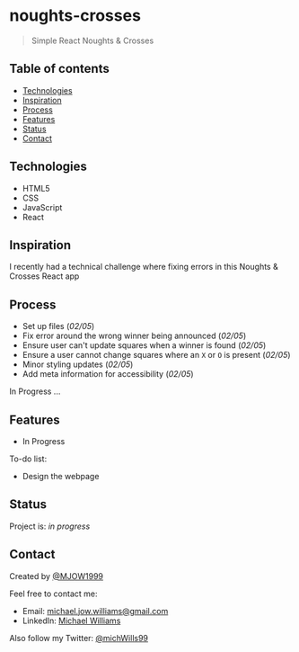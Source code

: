 # noughts-crosses

> Simple React Noughts & Crosses

## Table of contents

- [Technologies](#technologies)
- [Inspiration](#inspiration)
- [Process](#process)
- [Features](#features)
- [Status](#status)
- [Contact](#contact)

## Technologies

- HTML5
- CSS
- JavaScript
- React

## Inspiration

I recently had a technical challenge where fixing errors in this Noughts & Crosses React app

## Process

- Set up files (_02/05_)
- Fix error around the wrong winner being announced (_02/05_)
- Ensure user can't update squares when a winner is found (_02/05_)
- Ensure a user cannot change squares where an `X` or `O` is present (_02/05_)
- Minor styling updates (_02/05_)
- Add meta information for accessibility (_02/05_)

In Progress ...

## Features

- In Progress

To-do list:

- Design the webpage

## Status

Project is: _in progress_

## Contact

Created by [@MJOW1999](https://github.com/MJOW1999)

Feel free to contact me:

- Email: michael.jow.williams@gmail.com
- LinkedIn: [Michael Williams](https://www.linkedin.com/in/michael-williams-17a9b81a0)

Also follow my Twitter: [@michWills99](https://twitter.com/michWills99)
